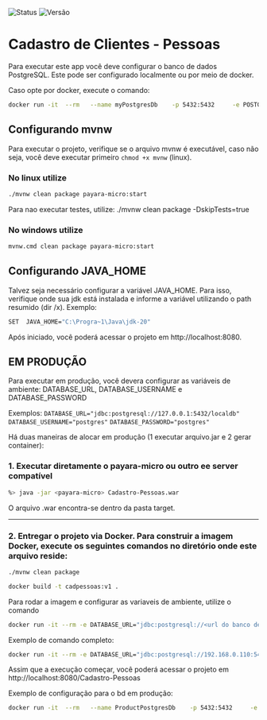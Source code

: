![Status](https://img.shields.io/badge/status-incompleto-red)
![Versão](https://img.shields.io/badge/versão-0.1.0-orange) 

# Cadastro de Clientes - Pessoas

Para executar este app você deve configurar o banco de dados PostgreSQL. Este pode ser configurado localmente ou por meio de docker.

Caso opte por docker, execute o comando:
```bash
docker run -it  --rm   --name myPostgresDb    -p 5432:5432     -e POSTGRES_USER=postgres     -e POSTGRES_PASSWORD=postgres     -e POSTGRES_DB=localdb   -d  postgres
```

## Configurando mvnw

Para executar o projeto, verifique se o arquivo mvnw é executável, caso não seja, você deve executar primeiro `chmod +x mvnw` (linux).

### No linux utilize 

```bash
./mvnw clean package payara-micro:start
```
Para nao executar testes, utilize: ./mvnw clean package -DskipTests=true

### No windows utilize

```bash
mvnw.cmd clean package payara-micro:start
```

## Configurando JAVA_HOME

Talvez seja necessário configurar a variável JAVA_HOME. Para isso, verifique onde sua jdk está instalada e informe a variável utilizando o path resumido (dir /x). Exemplo:

```bash
SET  JAVA_HOME="C:\Progra~1\Java\jdk-20"
```

Após iniciado, você poderá acessar o projeto em http://localhost:8080.


## EM PRODUÇÃO
Para executar em produção, você devera configurar as variáveis de ambiente: DATABASE_URL, DATABASE_USERNAME e DATABASE_PASSWORD

Exemplos:
`DATABASE_URL="jdbc:postgresql://127.0.0.1:5432/localdb" `
`DATABASE_USERNAME="postgres"` 
`DATABASE_PASSWORD="postgres"`

Há duas maneiras de alocar em produção (1 executar arquivo.jar e 2 gerar container):
### 1. Executar diretamente o payara-micro ou outro ee server compatível

```bash
%> java -jar <payara-micro> Cadastro-Pessoas.war
```
O arquivo .war encontra-se dentro da pasta target.

---

### 2. Entregar o projeto via Docker. Para construir a imagem Docker, execute os seguintes comandos no diretório onde este arquivo reside:

```bash
./mvnw clean package 

docker build -t cadpessoas:v1 .
```

Para rodar a imagem e configurar as variaveis de ambiente, utilize o comando 
```bash
docker run -it --rm -e DATABASE_URL="jdbc:postgresql://<url do banco de dados>" -e DATABASE_USERNAME="<nome do usuario>" -e DATABASE_PASSWORD="<senha do usuario>" -p 8080:8080 cadpessoas:v1
```

Exemplo de comando completo:
```bash
docker run -it --rm -e DATABASE_URL="jdbc:postgresql://192.168.0.110:5432/localdb" -e DATABASE_USERNAME="postgres" -e DATABASE_PASSWORD="postgres" -p 8080:8080 cadpessoas:v1
```

Assim que a execução começar, você poderá acessar o projeto em http://localhost:8080/Cadastro-Pessoas

Exemplo de configuração para o bd em produção:
```bash
docker run -it  --rm   --name ProductPostgresDb    -p 5432:5432     -e POSTGRES_USER=postgres     -e POSTGRES_PASSWORD=sudodb     -e POSTGRES_DB=customerdb   -e PGDATA=/var/lib/postgresql/data/pgdata -v C:/Users/UTFPR/Downloads/dados:/var/lib/postgresql/data -d postgres
```
